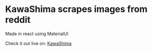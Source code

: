 # KawaShima scrapes images from reddit

Made in react using MaterialUI

Check it out live on: [KawaShima](kawashima.vercel.app)
